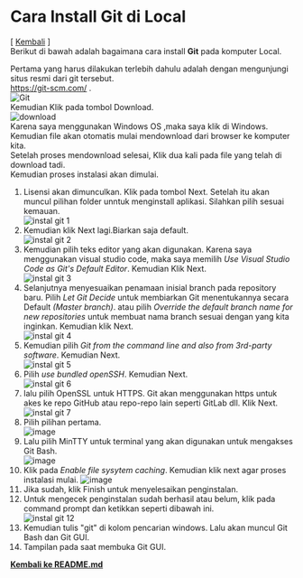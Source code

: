# Cara Install Git di Local

[ [Kembali](README.md) ] <br/>
Berikut di bawah adalah bagaimana cara install **Git** pada komputer Local.

Pertama yang harus dilakukan terlebih dahulu adalah dengan mengunjungi situs resmi dari git tersebut.<br/>
https://git-scm.com/ .<br />
![Git](https://user-images.githubusercontent.com/75562356/135226513-91113525-b3ce-48fe-ad50-2b632182f78d.png)
<br />
Kemudian Klik pada tombol Download.<br />
![download](https://user-images.githubusercontent.com/75562356/135227849-bea36f70-68fe-4bbd-85cf-67483fe95e57.png)<br />
Karena saya menggunakan Windows OS ,maka saya klik di Windows.<br /> 
Kemudian file akan otomatis mulai mendownload dari browser ke komputer kita.<br />
Setelah proses mendownload selesai, Klik dua kali pada file yang telah di download tadi.<br />
Kemudian proses instalasi akan dimulai.<br />
1. Lisensi akan dimunculkan. Klik pada tombol Next. Setelah itu akan muncul pilihan folder unntuk menginstall aplikasi. Silahkan pilih sesuai kemauan.<br />
![instal git 1](https://user-images.githubusercontent.com/75562356/135228732-66c0e6e2-ae5c-4c9e-a58f-ef081e8e43a3.png) <br />
2. Kemudian klik Next lagi.Biarkan saja default. <br />
![instal git 2](https://user-images.githubusercontent.com/75562356/135229716-d9424281-d618-48be-a4b3-09cfa5b84db7.png) <br />
3. Kemudian pilih teks editor yang akan digunakan. Karena saya menggunakan visual studio code, maka saya memilih *Use Visual Studio Code as Git's Default Editor*. Kemudian Klik Next.<br />
![instal git 3](https://user-images.githubusercontent.com/75562356/135230333-7061670a-b5f5-4f86-a234-a06d6ec3d589.png) <br />
4. Selanjutnya menyesuaikan penamaan inisial branch pada repository baru. Pilih *Let Git Decide* untuk membiarkan Git menentukannya secara Default *(Master branch)*. atau pilih *Override the default branch name for new repositories* untuk membuat nama branch sesuai dengan yang kita inginkan. Kemudian klik Next. <br/>
![instal git 4](https://user-images.githubusercontent.com/75562356/135231095-ee510077-9da3-48de-9c64-e48866db377c.png) <br/>
5. Kemudian pilih *Git from the command line and also from 3rd-party software*. Kemudian Next. <br/>
![instal git 5](https://user-images.githubusercontent.com/75562356/135233057-bcb7211e-6b5c-426a-9baf-b1b1588eadb8.png) <br/>
6. Pilih *use bundled openSSH*. Kemudian Next. <br />
![instal git 6](https://user-images.githubusercontent.com/75562356/135233950-e904e3a0-6ee9-48ef-a105-efc91fdbbd09.png) <br/>
7. lalu pilih OpenSSL untuk HTTPS. Git akan menggunakan https untuk akes ke repo GitHub atau repo-repo lain seperti GitLab dll. Klik Next. <br/>
![instal git 7](https://user-images.githubusercontent.com/75562356/135234628-37820d41-37c2-4081-8f23-089628cea178.png) <br/>
8. Pilih pilihan pertama. <br/>
![image](https://user-images.githubusercontent.com/75562356/135235429-fe26e055-8978-4ce6-a5f3-959c63c0ca2f.png) <br/>
9. Lalu pilih MinTTY untuk terminal yang akan digunakan untuk mengakses Git Bash.<br/>
![image](https://user-images.githubusercontent.com/75562356/135235789-fe150b97-5a05-4425-b880-15ab586757aa.png) <br/>
10. Klik pada *Enable file sysytem caching*. Kemudian klik next agar proses instalasi mulai.
![image](https://user-images.githubusercontent.com/75562356/135237165-ce0ac89e-755b-4031-b149-d33471217fd1.png) <br/>
11. Jika sudah, klik Finish untuk menyelesaikan penginstalan.<br/>
12. Untuk mengecek penginstalan sudah berhasil atau belum, klik pada command prompt dan ketikkan seperti dibawah ini. <br/>
![instal git 12](https://user-images.githubusercontent.com/75562356/135237939-609447b6-424e-4af4-84d0-8e39ec7a04b7.png)<br/>
13. Kemudian tulis "git" di kolom pencarian windows. Lalu akan muncul Git Bash dan Git GUI. <br/>
14. Tampilan pada saat membuka Git GUI. <br/>

[**Kembali ke README.md**](README.md)
